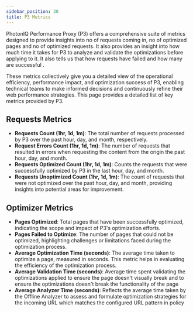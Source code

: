 ```yaml
---
sidebar_position: 30
title: P3 Metrics
---
```


PhotonIQ Performance Proxy (P3) offers a comprehensive suite of metrics designed to provide insights into no of requests coming in, no of optimized pages and no of optimized requests. It also provides an insight into how much time it takes for P3 to analyze and validate the optimizations before applying to it. It also tells us that how requests have failed and how many are successful . 

These metrics collectively give you a detailed view of the operational efficiency, performance impact, and optimization success of P3, enabling technical teams to make informed decisions and continuously refine their web performance strategies. This page provides a detailed list of key metrics provided by P3.

## Requests Metrics

- **Requests Count (1hr, 1d, 1m)**: The total number of requests processed by P3 over the past hour, day, and month, respectively.
- **Request Errors Count (1hr, 1d, 1m)**: The number of requests that resulted in errors when requesting the content from the origin the past hour, day, and month.
- **Requests Optimized Count (1hr, 1d, 1m)**: Counts the requests that were successfully optimized by P3 in the last hour, day, and month.
- **Requests Unoptimized Count (1hr, 1d, 1m)**: The count of requests that were not optimized over the past hour, day, and month, providing insights into potential areas for improvement.

## Optimizer Metrics

- **Pages Optimized**: Total pages that have been successfully optimized, indicating the scope and impact of P3's optimization efforts.
- **Pages Failed to Optimize**: The number of pages that could not be optimized, highlighting challenges or limitations faced during the optimization process.
- **Average Optimization Time (seconds)**: The average time taken to optimize a page, measured in seconds. This metric helps in evaluating the efficiency of the optimization process.
- **Average Validation Time (seconds)**: Average time spent validating the optimizations applied to ensure the page doesn't visually break and to ensure the optimizations doesn't break the functionality of the page 
- **Average Analyzer Time (seconds)**: Reflects the average time taken by the Offline Analyzer to assess and formulate optimization strategies for the incoming URL which matches the configured URL pattern in policy
